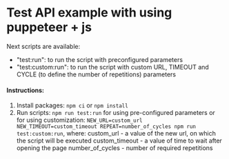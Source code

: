 # Test API example with using puppeteer + js

Next scripts are available:
* "test:run": to run the script with preconfigured parameters
* "test:custom:run": to run the script with custom URL, TIMEOUT and CYCLE (to define the number of repetitions) parameters

#### Instructions:
1. Install packages:
```npm ci``` or ```npm install```
2. Run scripts:
```npm run test:run``` for using pre-configured parameters or for using customization:
```NEW_URL=custom_url NEW_TIMEOUT=custom_timeout REPEAT=number_of_cycles npm run test:custom:run```, where:
 custom_url - a value of the new url, on which the script will be executed
 custom_timeout - a value of time to wait after opening the page
 number_of_cycles - number of required repetitions